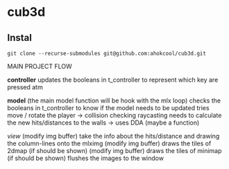 # cub3d

## Instal

```
git clone --recurse-submodules git@github.com:ahokcool/cub3d.git
```

MAIN PROJECT FLOW
	
**controller**
	updates the booleans in t_controller to represent which key are pressed atm
	
**model**
	(the main model function will be hook with the mlx loop)
	checks the booleans in t_controller to know if the model needs to be updated
	tries move / rotate the player
		-> collision checking
	raycasting needs to calculate the new hits/distances to the walls
		-> uses DDA (maybe a function)
		
*view*
	(modify img buffer) take the info about the hits/distance and drawing the column-lines onto the mlximg
	(modify img buffer) draws the tiles of 2dmap (if should be shown)
	(modify img buffer) draws the tiles of minimap (if should be shown)
	flushes the images to the window
	
